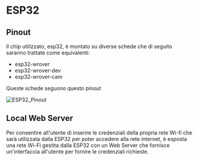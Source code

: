# ESP32

## Pinout

Il chip utilizzato, esp32, è montato su diverse schede che di seguito saranno trattate come equivalenti:

* esp32-wrover
* esp32-wrover-dev
* esp32-wrover-cam

Queste schede seguono questo pinout

![ESP32_Pinout](https://user-images.githubusercontent.com/60523265/223776226-cc2bbbba-6fa4-40ba-87e2-3c9410aefb5b.png)

## Local Web Server

Per consentire all'utente di inserire le credenziali della propria rete Wi-fi che sarà utilizzata dalla ESP32 per poter accedere alla rete internet, è esposta una rete Wi-Fi gestita dalla ESP32 con un Web Server che fornisce un'interfaccia all'utente per fornire le credenziali richieste.
